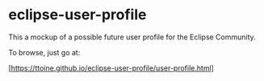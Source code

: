 # eclipse-user-profile
This a mockup of a possible future user profile for the Eclipse Community.

To browse, just go at:

[https://ttoine.github.io/eclipse-user-profile/user-profile.html]
